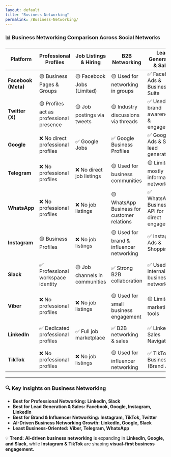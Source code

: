```yaml
---
layout: default
title: "Business Networking"
permalink: /Business-Networking/
---
```


### **📊 Business Networking Comparison Across Social Networks**  

| **Platform**   | **Professional Profiles** | **Job Listings & Hiring** | **B2B Networking** | **Lead Generation & Sales** | **Content Sharing for Professionals** | **AI & Business Insights** |  
|--------------|---------------------|-----------------|----------------|-------------------|--------------------------|----------------------|  
| **Facebook (Meta)**  | 🟡 Business Pages & Groups | 🟡 Facebook Jobs (Limited) | 🟡 Used for networking in groups | ✅ Facebook Ads & Business Suite | ✅ Content sharing via Pages & Groups | 🟡 AI-driven ad targeting |  
| **Twitter (X)**  | 🟡 Profiles act as professional presence | 🟡 Job postings via tweets | 🟡 Industry discussions via threads | ✅ Used for brand awareness & engagement | ✅ Thought leadership via tweets | ✅ AI-driven content recommendations |  
| **Google**  | ❌ No direct professional profiles | ✅ Google Jobs | ✅ Google Business Profiles | ✅ Google Ads & SEO lead generation | ✅ Google Business & YouTube content | ✅ AI-powered search & analytics |  
| **Telegram**  | ❌ No professional profiles | ❌ No direct job listings | 🟡 Used for business communities | 🟡 Limited, mostly informal networking | 🟡 Some content sharing in groups | 🟡 AI bots for automation |  
| **WhatsApp**  | ❌ No professional profiles | ❌ No job listings | 🟡 WhatsApp Business for customer relations | ✅ WhatsApp Business API for direct engagement | ❌ Limited for content sharing | 🟡 AI chatbots for automation |  
| **Instagram**  | 🟡 Business Profiles | ❌ No job listings | 🟡 Used for brand & influencer networking | ✅ Instagram Ads & Shopping | ✅ Visual content for professionals | ✅ AI-driven content discovery |  
| **Slack**  | ✅ Professional workspace identity | 🟡 Job channels in communities | ✅ Strong B2B collaboration | ✅ Used for internal business networking | ✅ Work-related content sharing in channels | ✅ AI-driven workflow automation |  
| **Viber**  | ❌ No professional profiles | ❌ No job listings | 🟡 Used for small business engagement | 🟡 Limited marketing tools | ❌ Minimal content sharing | 🟡 Some AI chat features |  
| **LinkedIn**  | ✅ Dedicated professional profiles | ✅ Full job marketplace | ✅ B2B networking & sales | ✅ LinkedIn Sales Navigator | ✅ Industry thought leadership & articles | ✅ AI-driven job recommendations & insights |  
| **TikTok**  | ❌ No professional profiles | ❌ No job listings | 🟡 Used for influencer networking | ✅ TikTok for Business (Brand Ads) | ✅ Short-form professional content | ✅ AI-driven content recommendations |  

---

### **🔍 Key Insights on Business Networking**  

- **Best for Professional Networking:** **LinkedIn, Slack**  
- **Best for Lead Generation & Sales:** **Facebook, Google, Instagram, LinkedIn**  
- **Best for Brand & Influencer Networking:** **Instagram, TikTok, Twitter**  
- **AI-Driven Business Networking Growth:** **LinkedIn, Google, Slack**  
- **Least Business-Oriented:** **Viber, Telegram, WhatsApp**  

💡 **Trend:** **AI-driven business networking** is expanding in **LinkedIn, Google, and Slack**, while **Instagram & TikTok** are shaping **visual-first business engagement.**  
